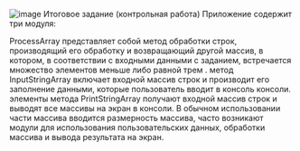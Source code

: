 ![image](https://user-images.githubusercontent.com/122991141/224106346-05e3c8e3-1af3-4516-be72-0c047710f2e5.png)
Итоговое задание (контрольная работа)
Приложение содержит три модуля:

ProcessArray представляет собой метод обработки строк, производящий его обработку и возвращающий другой массив, в котором, в соответствии с входными данными с заданием, встречается множество элементов меньше либо равной трем .
метод InputStringArray включает входной массив строк и производит его заполнение данными, которые пользователь вводит в консоль консоли.
элементы метода PrintStringArray получают входной массив строк и выводят все массивы на экран в консоли.
В обычном использовании части массива вводится размерность массива, часто возникают модули для использования пользовательских данных, обработки массива и вывода результата на экран.
